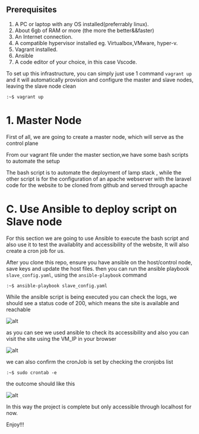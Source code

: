 <!-- @format -->

## Prerequisites

1. A PC or laptop with any OS installed(preferrably linux).
1. About 6gb of RAM or more (the more the better&&faster)
1. An Internet connection.
1. A compatible hypervisor installed eg. Virtualbox,VMware, hyper-v.
1. Vagrant installed.
1. Ansible
1. A code editor of your choice, in this case Vscode.

To set up this infrastructure, you can simply just use 1 command `vagrant up` and it will automatically provision and configure the master and slave nodes, leaving the slave node clean

```
:~$ vagrant up
```

# 1. Master Node

First of all, we are going to create a master node, which will serve as the control plane

From our vagrant file under the master section,we have some bash scripts to automate the setup

The bash script is to automate the deployment of lamp stack , while the other script is for the configuration of an apache webserver with the laravel code for the website to be cloned from github and served through apache

# C. Use Ansible to deploy script on Slave node

For this section we are going to use Ansible to execute the bash script and also use it to test the availablity and accessibility of the website, It will also create a cron job for us.

After you clone this repo, ensure you have ansible on the host/control node, save keys and update the host files. then you can run the ansible playbook `slave_config.yaml`, using the `ansible-playbook` command

```
:~$ ansible-playbook slave_config.yaml
```

While the ansible script is being executed you can check the logs, we should see a status code of 200, which means the site is available and reachable

![alt](/images/ansible1.png)

as you can see we used ansible to check its accessibility and also you can visit the site using the VM_IP in your browser

![alt](/images/ansible2.png)

we can also confirm the cronJob is set by checking the cronjobs list

```
:~$ sudo crontab -e
```

the outcome should like this

![alt](/images/ansible3.JPG)

In this way the project is complete but only accessible through localhost for now.

Enjoy!!!

